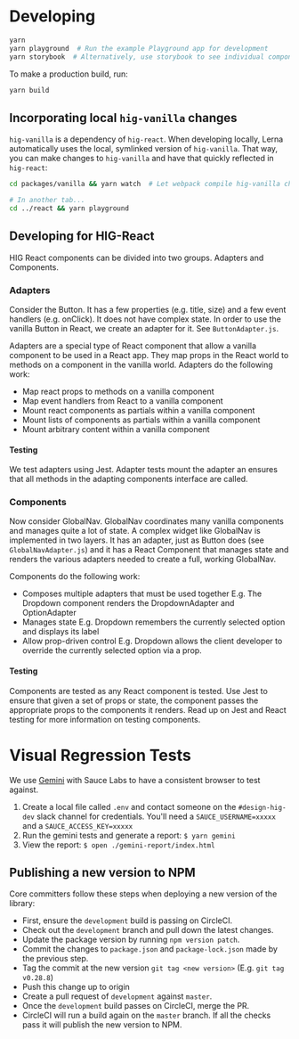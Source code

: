 # Developing

```bash
yarn
yarn playground  # Run the example Playground app for development
yarn storybook  # Alternatively, use storybook to see individual components and their docgen info
```

To make a production build, run:
```bash
yarn build
```

## Incorporating local `hig-vanilla` changes

`hig-vanilla` is a dependency of `hig-react`. When developing locally, Lerna automatically uses the local, symlinked version of `hig-vanilla`. That way, you can make changes to `hig-vanilla` and have that quickly reflected in `hig-react`:

```bash
cd packages/vanilla && yarn watch  # Let webpack compile hig-vanilla changes locally

# In another tab...
cd ../react && yarn playground
```

## Developing for HIG-React

HIG React components can be divided into two groups. Adapters and Components.

### Adapters
Consider the Button. It has a few properties (e.g. title, size) and a few event handlers (e.g. onClick). It does not have complex state. In order to use the vanilla Button in React, we create an adapter for it. See `ButtonAdapter.js`.

Adapters are a special type of React component that allow a vanilla component to be used in a React app. They map props in the React world to methods on a component in the vanilla world. Adapters do the following work:
- Map react props to methods on a vanilla component
- Map event handlers from React to a vanilla component
- Mount react components as partials within a vanilla component
- Mount lists of components as partials within a vanilla component
- Mount arbitrary content within a vanilla component

#### Testing
We test adapters using Jest. Adapter tests mount the adapter an ensures that all methods in the adapting components interface are called.

### Components
Now consider GlobalNav. GlobalNav coordinates many vanilla components and manages quite a lot of state. A complex widget like GlobalNav is implemented in two layers. It has an adapter, just as Button does (see `GlobalNavAdapter.js`) and it has a React Component that manages state and renders the various adapters needed to create a full, working GlobalNav.

Components do the following work:
- Composes multiple adapters that must be used together
  E.g. The Dropdown component renders the DropdownAdapter and OptionAdapter
- Manages state
  E.g. Dropdown remembers the currently selected option and displays its label
- Allow prop-driven control
  E.g. Dropdown allows the client developer to override the currently selected option via a prop.

#### Testing
Components are tested as any React component is tested. Use Jest to ensure that given a set of props or state, the component passes the appropriate props to the components it renders. Read up on Jest and React testing for more information on testing components.

# Visual Regression Tests

We use [Gemini](https://github.com/gemini-testing/gemini) with Sauce Labs to have a consistent browser to test against.

1. Create a local file called `.env` and contact someone on the `#design-hig-dev` slack channel for credentials. You'll need a `SAUCE_USERNAME=xxxxx` and a `SAUCE_ACCESS_KEY=xxxxx`
1. Run the gemini tests and generate a report: `$ yarn gemini`
1. View the report: `$ open ./gemini-report/index.html`

## Publishing a new version to NPM
Core committers follow these steps when deploying a new version of the library:

- First, ensure the `development` build is passing on CircleCI.
- Check out the `development` branch and pull down the latest changes.
- Update the package version by running `npm version patch`.
- Commit the changes to `package.json` and `package-lock.json` made by the previous step.
- Tag the commit at the new version `git tag <new version>` (E.g. `git tag v0.28.8`)
- Push this change up to origin
- Create a pull request of `development` against `master`.
- Once the `development` build passes on CircleCI, merge the PR.
- CircleCI will run a build again on the `master` branch. If all the checks pass it will publish the new version to NPM.
